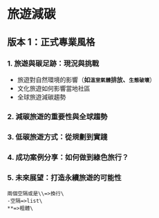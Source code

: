 # 旅遊減碳

## 版本 1：正式專業風格
### 1. 旅遊與碳足跡：現況與挑戰
- 旅遊對自然環境的影響（**如`溫室氣體`排放、`生態破壞`**）  
- 文化旅遊如何影響當地社區  
- 全球旅遊減碳趨勢
### 2. 減碳旅遊的重要性與全球趨勢
### 3. 低碳旅遊方式：從規劃到實踐
### 4. 成功案例分享：如何做到綠色旅行？
### 5. 未來展望：打造永續旅遊的可能性

```
兩個空隔或是\\=>換行\
-空隔=>list\
**=>粗體\
```
